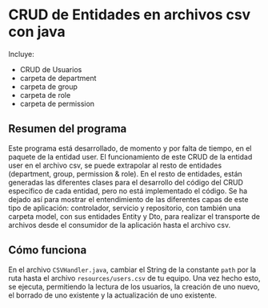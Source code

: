 # CRUD de Entidades en archivos csv con java

Incluye:

- CRUD de Usuarios
- carpeta de department
- carpeta de group
- carpeta de role
- carpeta de permission

## Resumen del programa

Este programa está desarrollado, de momento y por falta de tiempo, en el paquete de la entidad user. El funcionamiento de este CRUD de la entidad user en el archivo csv, se puede extrapolar al resto de entidades (department, group, permission & role).
En el resto de entidades, están generadas las diferentes clases para el desarrollo del código del CRUD específico de cada entidad, pero no está implementado el código. Se ha dejado así para mostrar el entendimiento de las diferentes capas de este tipo de aplicación: controlador, servicio y repositorio, con también una carpeta model, con sus entidades Entity y Dto, para realizar el transporte de archivos desde el consumidor de la aplicación hasta el archivo csv.

## Cómo funciona

En el archivo `CSVHandler.java`, cambiar el String de la constante `path` por la ruta hasta el archivo `resources/users.csv` de tu equipo. Una vez hecho esto, se ejecuta, permitiendo la lectura de los usuarios, la creación de uno nuevo, el borrado de uno existente y la actualización de uno existente.
